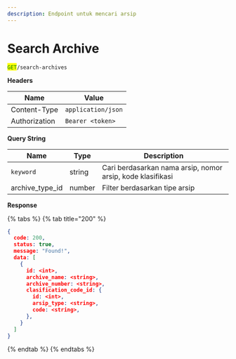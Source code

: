 ```yaml
---
description: Endpoint untuk mencari arsip
---
```


# Search Archive

<mark style="color:green;">`GET`</mark>`/search-archives`

**Headers**

| Name          | Value              |
| ------------- | ------------------ |
| Content-Type  | `application/json` |
| Authorization | `Bearer <token>`   |

**Query String**

| Name              | Type   | Description                                                |
| ----------------- | ------ | ---------------------------------------------------------- |
| `keyword`         | string | Cari berdasarkan nama arsip, nomor arsip, kode klasifikasi |
| archive\_type\_id | number | Filter berdasarkan tipe arsip                              |

**Response**

{% tabs %}
{% tab title="200" %}
```json
{
  code: 200,
  status: true,
  message: "Found!",
  data: [
    {
      id: <int>,
      archive_name: <string>,
      archive_number: <string>,
      clasification_code_id: {
        id: <int>,
        arsip_type: <string>,
        code: <string>,
      },
    }
  ]
}
```
{% endtab %}
{% endtabs %}
